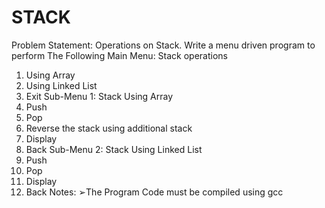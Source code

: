 # STACK
Problem Statement:
Operations on Stack.
Write a menu driven program to perform The Following
Main Menu: Stack operations
1. Using Array
2. Using Linked List
3. Exit
Sub-Menu 1: Stack Using Array
1. Push
2. Pop
3. Reverse the stack using additional stack
4. Display
5. Back
Sub-Menu 2: Stack Using Linked List
1. Push
2. Pop
3. Display
4. Back
Notes:
➢The Program Code must be compiled using gcc
